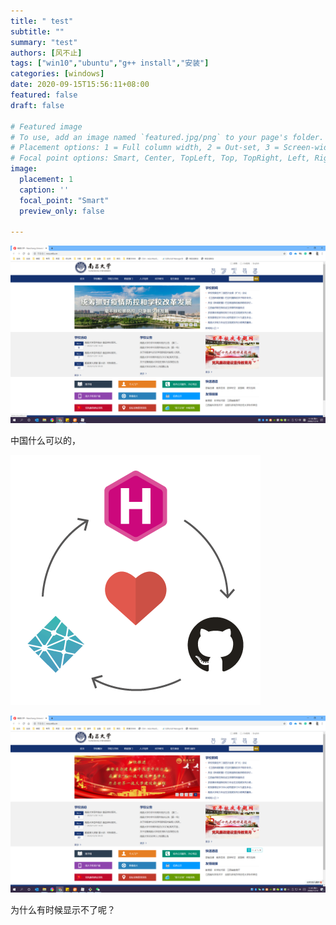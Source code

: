 ```yaml
---
title: " test"  
subtitle: ""  
summary: "test"  
authors: [风不止]  
tags: ["win10","ubuntu","g++ install","安装"]  
categories: [windows]  
date: 2020-09-15T15:56:11+08:00
featured: false
draft: false

# Featured image
# To use, add an image named `featured.jpg/png` to your page's folder.
# Placement options: 1 = Full column width, 2 = Out-set, 3 = Screen-width
# Focal point options: Smart, Center, TopLeft, Top, TopRight, Left, Right, BottomLeft, Bottom, BottomRight
image:
  placement: 1
  caption: ''
  focal_point: "Smart"
  preview_only: false
  
---
```






![image-20201114113024489](https://raw.githubusercontent.com/Feng-Zhang/figures/master/blog/20201114113028.png)





中国什么可以的，

![test](https://raw.githubusercontent.com/Feng-Zhang/figures/master/blog/20200831000929.png)



![image-20201114114605693](https://raw.githubusercontent.com/Feng-Zhang/figures/master/blog/20201114114612.png)





为什么有时候显示不了呢？





